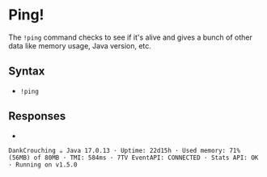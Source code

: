 # Ping!

The `!ping` command checks to see if it's alive and gives a bunch of other data like memory usage, Java version, etc.

## Syntax

+ `!ping`

## Responses

+
`DankCrouching ☕ Java 17.0.13 · Uptime: 22d15h · Used memory: 71% (56MB) of 80MB · TMI: 584ms · 7TV EventAPI: CONNECTED · Stats API: OK · Running on v1.5.0`
